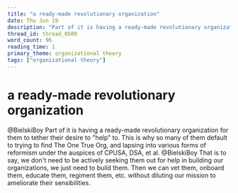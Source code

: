 ```yaml
---
title: "a ready-made revolutionary organization"
date: Thu Jun 19
description: "Part of it is having a ready-made revolutionary organization for them to tether their desire to 'help' to."
thread_id: thread_0509
word_count: 96
reading_time: 1
primary_theme: organizational theory
tags: ["organizational theory"]
---
```


# a ready-made revolutionary organization

@BielskiBoy Part of it is having a ready-made revolutionary organization for them to tether their desire to "help" to. This is why so many of them default to trying to find The One True Org, and lapsing into various forms of reformism under the auspices of CPUSA, DSA, et al. @BielskiBoy That is to say, we don't need to be actively seeking them out for help in building our organizations, we just need to build them. Then we can vet them, onboard them, educate them, regiment them, etc. without diluting our mission to ameliorate their sensibilities.